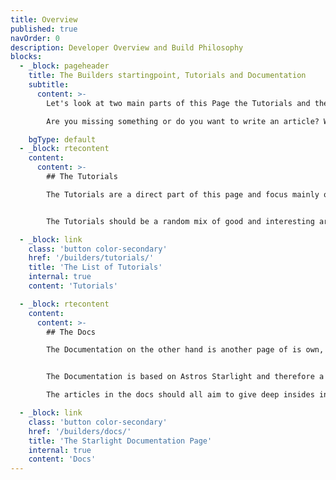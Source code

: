 ```yaml
---
title: Overview
published: true
navOrder: 0
description: Developer Overview and Build Philosophy
blocks:
  - _block: pageheader
    title: The Builders startingpoint, Tutorials and Documentation
    subtitle:
      content: >-
        Let's look at two main parts of this Page the Tutorials and the Docs. They are the center of this whole website and focus will mostly be on those two. Both areas will become the biggest resources of this website, with many different articles and topics to learn from.

        Are you missing something or do you want to write an article? Write us on [X](https://x.com/Build0nTitanX).

    bgType: default
  - _block: rtecontent
    content:
      content: >-
        ## The Tutorials

        The Tutorials are a direct part of this page and focus mainly on different articles about web3, DeFi, Blockchain in general. Also other related topics like discussing pros and cons of ideas like the Buy and Burn. Here you will find a wide range of topics all focusing on Cryptocurrencies and thoughts about modern and free money.


        The Tutorials should be a random mix of good and interesting articles about the Ethos and Philosophy behind Cryptocurrencies. Here we should write and read about topics like why decentralization is a key factor, why Bitcoin was and is such a game changer, how Ethereum went many important steps further and why we need an Ethos like it's lived in the TitanX ecosystem.

  - _block: link
    class: 'button color-secondary'
    href: '/builders/tutorials/'
    title: 'The List of Tutorials'
    internal: true
    content: 'Tutorials'

  - _block: rtecontent
    content:
      content: >-
        ## The Docs

        The Documentation on the other hand is another page of is own, with it's own Navigation and a specific but detailed documentation style, to create deatiled articles about Building on TitanX. Here the concept of #BuildOnTitanX should be lived, discussed and taught.


        The Documentation is based on Astros Starlight and therefore a powerful place to write detailed articles about web3 and it's development. Here either the Builders look deeper into specific ideas an topics about DeFi-protocols or the development itself get discussed

        The articles in the docs should all aim to give deep insides into Blockchain/Web3 development. May it be the planing or the financing or the actual coding of a Project.

  - _block: link
    class: 'button color-secondary'
    href: '/builders/docs/'
    title: 'The Starlight Documentation Page'
    internal: true
    content: 'Docs'
---
```

